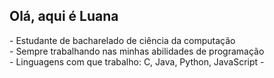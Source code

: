 <h2>Olá, aqui é Luana</h2>
- Estudante de bacharelado de ciência da computação</br>
- Sempre trabalhando nas minhas abilidades de programação </br>
- Linguagens com que trabalho: C, Java, Python, JavaScript
-
